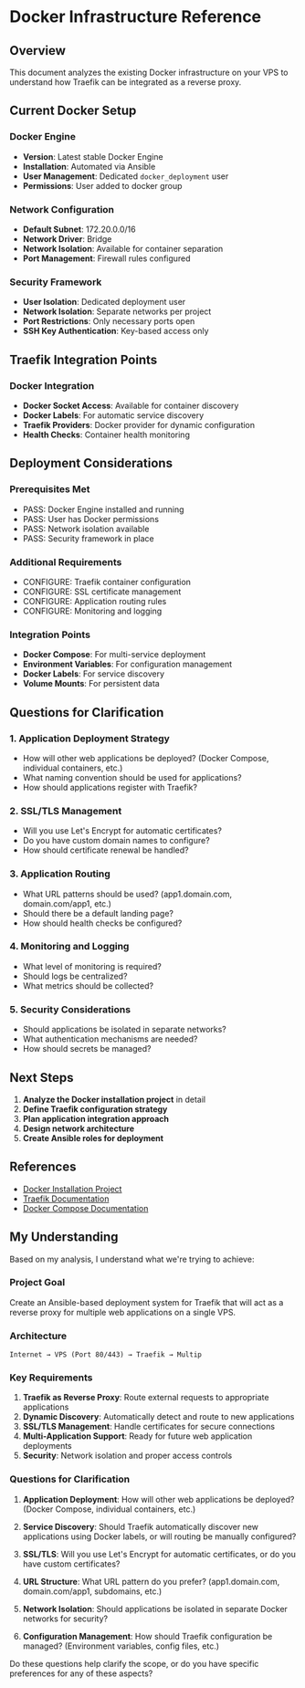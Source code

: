 # Docker Infrastructure Reference

## Overview

This document analyzes the existing Docker infrastructure on your VPS to understand how Traefik can be integrated as a reverse proxy.

## Current Docker Setup

### **Docker Engine**

- **Version**: Latest stable Docker Engine
- **Installation**: Automated via Ansible
- **User Management**: Dedicated `docker_deployment` user
- **Permissions**: User added to docker group

### **Network Configuration**

- **Default Subnet**: 172.20.0.0/16
- **Network Driver**: Bridge
- **Network Isolation**: Available for container separation
- **Port Management**: Firewall rules configured

### **Security Framework**

- **User Isolation**: Dedicated deployment user
- **Network Isolation**: Separate networks per project
- **Port Restrictions**: Only necessary ports open
- **SSH Key Authentication**: Key-based access only

## Traefik Integration Points

### **Docker Integration**

- **Docker Socket Access**: Available for container discovery
- **Docker Labels**: For automatic service discovery
- **Traefik Providers**: Docker provider for dynamic configuration
- **Health Checks**: Container health monitoring

## Deployment Considerations

### **Prerequisites Met**

- PASS: Docker Engine installed and running
- PASS: User has Docker permissions
- PASS: Network isolation available
- PASS: Security framework in place

### **Additional Requirements**

- CONFIGURE: Traefik container configuration
- CONFIGURE: SSL certificate management
- CONFIGURE: Application routing rules
- CONFIGURE: Monitoring and logging

### **Integration Points**

- **Docker Compose**: For multi-service deployment
- **Environment Variables**: For configuration management
- **Docker Labels**: For service discovery
- **Volume Mounts**: For persistent data

## Questions for Clarification

### **1. Application Deployment Strategy**

- How will other web applications be deployed? (Docker Compose, individual containers, etc.)
- What naming convention should be used for applications?
- How should applications register with Traefik?

### **2. SSL/TLS Management**

- Will you use Let's Encrypt for automatic certificates?
- Do you have custom domain names to configure?
- How should certificate renewal be handled?

### **3. Application Routing**

- What URL patterns should be used? (app1.domain.com, domain.com/app1, etc.)
- Should there be a default landing page?
- How should health checks be configured?

### **4. Monitoring and Logging**

- What level of monitoring is required?
- Should logs be centralized?
- What metrics should be collected?

### **5. Security Considerations**

- Should applications be isolated in separate networks?
- What authentication mechanisms are needed?
- How should secrets be managed?

## Next Steps

1. **Analyze the Docker installation project** in detail
2. **Define Traefik configuration strategy**
3. **Plan application integration approach**
4. **Design network architecture**
5. **Create Ansible roles for deployment**

## References

- [Docker Installation Project](https://github.com/eduardoshanahan/devcontainers-deploy-docker)
- [Traefik Documentation](https://doc.traefik.io/traefik/)
- [Docker Compose Documentation](https://docs.docker.com/compose/)

## My Understanding

Based on my analysis, I understand what we're trying to achieve:

### **Project Goal**

Create an Ansible-based deployment system for Traefik that will act as a reverse proxy for multiple web applications on a single VPS.

### **Architecture**

```text
Internet → VPS (Port 80/443) → Traefik → Multip
```

### **Key Requirements**

1. **Traefik as Reverse Proxy**: Route external requests to appropriate applications
2. **Dynamic Discovery**: Automatically detect and route to new applications
3. **SSL/TLS Management**: Handle certificates for secure connections
4. **Multi-Application Support**: Ready for future web application deployments
5. **Security**: Network isolation and proper access controls

### **Questions for Clarification**

1. **Application Deployment**: How will other web applications be deployed? (Docker Compose, individual containers, etc.)

2. **Service Discovery**: Should Traefik automatically discover new applications using Docker labels, or will routing be manually configured?

3. **SSL/TLS**: Will you use Let's Encrypt for automatic certificates, or do you have custom certificates?

4. **URL Structure**: What URL pattern do you prefer? (app1.domain.com, domain.com/app1, subdomains, etc.)

5. **Network Isolation**: Should applications be isolated in separate Docker networks for security?

6. **Configuration Management**: How should Traefik configuration be managed? (Environment variables, config files, etc.)

Do these questions help clarify the scope, or do you have specific preferences for any of these aspects?
